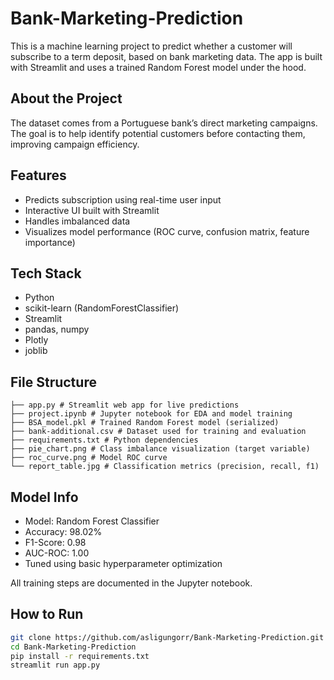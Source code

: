 # Bank-Marketing-Prediction
This is a machine learning project to predict whether a customer will subscribe to a term deposit, based on bank marketing data. The app is built with Streamlit and uses a trained Random Forest model under the hood.

## About the Project

The dataset comes from a Portuguese bank’s direct marketing campaigns. The goal is to help identify potential customers before contacting them, improving campaign efficiency.

## Features

- Predicts subscription using real-time user input
- Interactive UI built with Streamlit
- Handles imbalanced data
- Visualizes model performance (ROC curve, confusion matrix, feature importance)

## Tech Stack

- Python  
- scikit-learn (RandomForestClassifier)  
- Streamlit  
- pandas, numpy  
- Plotly  
- joblib

## File Structure
``` bank-marketing-prediction/
├── app.py # Streamlit web app for live predictions
├── project.ipynb # Jupyter notebook for EDA and model training
├── BSA_model.pkl # Trained Random Forest model (serialized)
├── bank-additional.csv # Dataset used for training and evaluation
├── requirements.txt # Python dependencies
├── pie_chart.png # Class imbalance visualization (target variable)
├── roc_curve.png # Model ROC curve
└── report_table.jpg # Classification metrics (precision, recall, f1) 
```
## Model Info

- Model: Random Forest Classifier  
- Accuracy: 98.02%  
- F1-Score: 0.98  
- AUC-ROC: 1.00  
- Tuned using basic hyperparameter optimization

All training steps are documented in the Jupyter notebook.

##  How to Run

```bash
git clone https://github.com/asligungorr/Bank-Marketing-Prediction.git
cd Bank-Marketing-Prediction
pip install -r requirements.txt
streamlit run app.py
```

